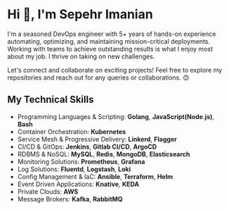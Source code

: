 # Hi 👋, I'm Sepehr Imanian

I'm a seasoned DevOps engineer with 5+ years of hands-on experience automating, optimizing, and maintaining mission-critical deployments. Working with teams to achieve outstanding results is what I enjoy most about my job. I thrive on taking on new challenges.

Let's connect and collaborate on exciting projects! Feel free to explore my repositories and reach out for any queries or collaborations. 😊

## My Technical Skills
* Programming Languages & Scripting: **Golang**, **JavaScript(Node.js)**, **Bash**
* Container Orchestration: **Kubernetes**
* Service Mesh & Progressive Delivery: **Linkerd**, **Flagger**
* CI/CD & GitOps: **Jenkins**, **Gitlab CI/CD**, **ArgoCD**
* RDBMS & NoSQL: **MySQL**, **Redis**, **MongoDB**, **Elasticsearch**
* Monitoring Solutions: **Prometheus**, **Grafana**
* Log Solutions: **Fluentd**, **Logstash**, **Loki**
* Config Management & IaC: **Ansible**, **Terraform**, **Helm**
* Event Driven Applications: **Knative**, **KEDA**
* Private Clouds: **AWS**
* Message Brokers: **Kafka**, **RabbitMQ**